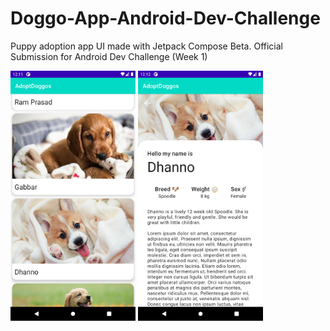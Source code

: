 # Doggo-App-Android-Dev-Challenge
Puppy adoption app UI made with Jetpack Compose Beta. Official Submission for Android Dev Challenge (Week 1)

<img src="image/Screenshot_1614364911.png" width="200">   <img src="image/Screenshot_1614364925.png" width="200">
